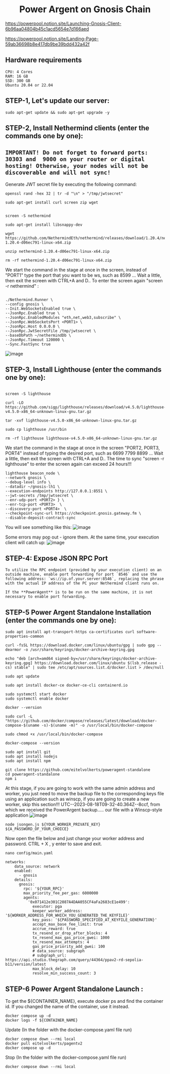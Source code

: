 <h1 align="center"> Power Argent on Gnosis Chain </h1>

https://powerpool.notion.site/Launching-Gnosis-Client-6b96aa04804b45c1acd5654e7d166aed

https://powerpool.notion.site/Landing-Page-59ab36698b8e417db9be39bdd432a42f

## Hardware requirements
```console
CPU: 4 Cores
RAM: 16 GB
SSD: 300 GB
Ubuntu 20.04 or 22.04
```
## STEP-1, Let's update our server:
```console
sudo apt-get update && sudo apt-get upgrade -y
```

## STEP-2, Install Nethermind clients (enter the commands one by one):

## ``IMPORTANT! Do not forget to forward ports: 30303 and  9000 on your router or digital hosting! Otherwise, your nodes will not be discoverable and will not sync!``

Generate JWT secret file by executing the following command:
```console
openssl rand -hex 32 | tr -d "\n" > "/tmp/jwtsecret"
```
```console
sudo apt-get install curl screen zip wget
```

```console

screen -S nethermind

sudo apt-get install libsnappy-dev

wget https://github.com/NethermindEth/nethermind/releases/download/1.20.4/nethermind-1.20.4-d06ec791-linux-x64.zip

unzip nethermind-1.20.4-d06ec791-linux-x64.zip

rm -rf nethermind-1.20.4-d06ec791-linux-x64.zip
```
We start the command in the stage at once in the screen, instead of "PORT1" type the port that you want to be ws, such as 8599 ... Wait a little, then exit the screen with CTRL+A and D.. To enter the screen again "screen -r nethermind" :

```console

./Nethermind.Runner \
--config gnosis \
--Init.WebSocketsEnabled true \
--JsonRpc.Enabled true \
--JsonRpc.EnabledModules "eth,net,web3,subscribe" \
--JsonRpc.WebSocketsPort <PORT1> \
--JsonRpc.Host 0.0.0.0 \
--JsonRpc.JwtSecretFile /tmp/jwtsecret \
--baseDbPath ~/nethermindDb \
--JsonRpc.Timeout 120000 \
--Sync.FastSync true
```

![image](https://github.com/ahmkah/Power-Argent-on-Gnosis-Chain/assets/99053148/5ccff0e1-3c97-45b3-9b02-357d37024282)

## STEP-3, Install Lighthouse (enter the commands one by one):

```console

screen -S lighthouse

curl -LO https://github.com/sigp/lighthouse/releases/download/v4.5.0/lighthouse-v4.5.0-x86_64-unknown-linux-gnu.tar.gz

tar -xvf lighthouse-v4.5.0-x86_64-unknown-linux-gnu.tar.gz

sudo cp lighthouse /usr/bin

rm -rf lighthouse lighthouse-v4.5.0-x86_64-unknown-linux-gnu.tar.gz
```
We start the command in the stage at once in the screen "PORT2, PORT3, PORT4" instead of typing the desired port, such as 6699 7799 8899 ... Wait a little, then exit the screen with CTRL+A and D.. The time to sync "screen -r lighthouse" to enter the screen again can exceed 24 hours!!!

```console
lighthouse beacon_node \
--network gnosis \
--debug-level info \
--datadir ~/gnosis-lh1 \
--execution-endpoints http://127.0.0.1:8551 \
--jwt-secrets /tmp/jwtsecret \
--enr-udp-port <PORT2> } \
--enr-tcp-port <PORT3>  \
--discovery-port <PORT4>  \
--checkpoint-sync-url https://checkpoint.gnosis.gateway.fm \
--disable-deposit-contract-sync
```

You will see something like this:
![image](https://github.com/ahmkah/Power-Argent-on-Gnosis-Chain/assets/99053148/86cc9b90-be88-4450-9b00-b265a79c60f8)

Some errors may pop out - ignore them. At the same time, your execution client will catch up:
![image](https://github.com/ahmkah/Power-Argent-on-Gnosis-Chain/assets/99053148/24749caf-5f66-449f-bd51-f91f52a0e4e8)

## STEP-4: Expose JSON RPC Port
```console
To utilize the RPC endpoint (provided by your execution client) on an outside machine, enable port forwarding for port `8546` and use the following address: `ws://ip.of.your.server:8546`, replacing the phrase with the actual IP address of the PC your Nethermind client runs on.

If the **PowerAgent** is to be run on the same machine, it is not necessary to enable port forwarding.
```
## STEP-5 Power Argent Standalone Installation (enter the commands one by one):

```console
sudo apt install apt-transport-https ca-certificates curl software-properties-common

curl -fsSL https://download.docker.com/linux/ubuntu/gpg | sudo gpg --dearmor -o /usr/share/keyrings/docker-archive-keyring.gpg

echo "deb [arch=amd64 signed-by=/usr/share/keyrings/docker-archive-keyring.gpg] https://download.docker.com/linux/ubuntu $(lsb_release -cs) stable" | sudo tee /etc/apt/sources.list.d/docker.list > /dev/null

sudo apt update

sudo apt install docker-ce docker-ce-cli containerd.io

sudo systemctl start docker
sudo systemctl enable docker

docker --version

sudo curl -L "https://github.com/docker/compose/releases/latest/download/docker-compose-$(uname -s)-$(uname -m)" -o /usr/local/bin/docker-compose

sudo chmod +x /usr/local/bin/docker-compose

docker-compose --version

```

```console
sudo apt install git
sudo apt install nodejs
sudo apt install npm
```

```console
git clone https://github.com/eitelvolkerts/poweragent-standalone
cd poweragent-standalone
npm i
```
At this stage, if you are going to work with the same admin address and worker, you just need to move the backup file to the corresponding keys file using an application such as winscp, if you are going to create a new worker, skip this section!!!
UTC--2023-08-18T09-32-40.364Z--8ccf, from which we received the PowerArgent backup..... our file with a Winscp-style application
![image](https://github.com/ahmkah/Power-Argent-on-Gnosis-Chain/assets/99053148/253ebca1-ee45-4d04-8a0e-0b4f1c84e4b5)

```console
node jsongen.js ${YOUR_WORKER_PRIVATE_KEY} ${A_PASSWORD_OF_YOUR_CHOICE}
```

Now open the file below and just change your worker address and password. CTRL + X , y enter to save and exit.

```console
nano config/main.yaml
```

```console
networks:
    data_source: network
    enabled:
      - gnosis
    details:
      gnosis:
        rpc: '${YOUR_RPC}'
        max_priority_fee_per_gas: 6000000
        agents:
          '0x071412e301C2087A4DAA055CF4aFa2683cE1e499':
            executor: pga
            keeper_worker_address: '${WORKER_ADDRESS_FOR_WHICH_YOU_GENERATED_THE_KEYFILE}'
            key_pass: '${PASSWORD_SPECIFIED_AT_KEYFILE_GENERATION}'
            accept_max_base_fee_limit: true
            accrue_reward: true
            tx_resend_or_drop_after_blocks: 4
            tx_resend_max_gas_price_gwei: 1000
            tx_resend_max_attempts: 4
            gas_price_priority_add_gwei: 100
            # data_source: subgraph
            # subgraph_url: https://api.studio.thegraph.com/query/44364/ppav2-rd-sepolia-b11/version/latest
            max_block_delay: 10
            resolve_min_success_count: 3

```

## STEP-6 Power Argent Standalone Launch : 

To get the ${CONTAINER_NAME}, execute docker ps and find the container id. If you changed the name of the container, use it instead.

```console
docker compose up -d
docker logs -f ${CONTAINER_NAME}

```

Update (In the folder with the docker-compose.yaml file run)

```console
docker compose down --rmi local
docker pull eitelvolkerts/pagentv2
docker compose up -d

```
Stop (In the folder with the docker-compose.yaml file run)

```console
docker compose down --rmi local

```



